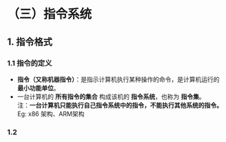 # （三）指令系统

## 1. 指令格式

### 1.1 指令的定义

- **指令（又称机器指令）**：是指示计算机执行某种操作的命令，是计算机运行的 **最小功能单位**。  
- 一台计算机的 **所有指令的集合** 构成该机的 **指令系统**，也称为 **指令集**。  
    注：**一台计算机只能执行自己指令系统中的指令，不能执行其他系统的指令。**  
    Eg: x86 架构、ARM架构  

### 1.2 